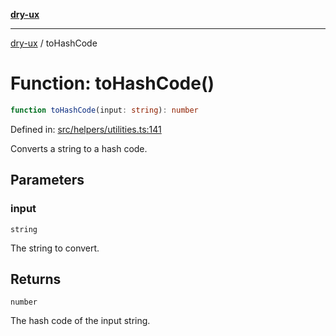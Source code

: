 [**dry-ux**](../README.md)

***

[dry-ux](../README.md) / toHashCode

# Function: toHashCode()

```ts
function toHashCode(input: string): number
```

Defined in: [src/helpers/utilities.ts:141](https://github.com/navedr/dry-ux/blob/357842b7190c45081ec89f2dfed62dd2067eff7b/src/helpers/utilities.ts#L141)

Converts a string to a hash code.

## Parameters

### input

`string`

The string to convert.

## Returns

`number`

The hash code of the input string.
